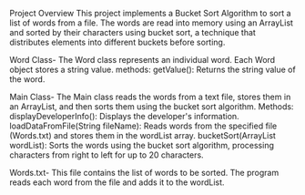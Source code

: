 Project Overview
This project implements a Bucket Sort Algorithm to sort a list of words from a file. 
The words are read into memory using an ArrayList and sorted by their characters using bucket sort, a technique that distributes elements into different buckets before sorting.


Word Class- The Word class represents an individual word. Each Word object stores a string value.
methods:
getValue(): Returns the string value of the word.

Main Class- The Main class reads the words from a text file, stores them in an ArrayList, and then sorts them using the bucket sort algorithm.
Methods:
displayDeveloperInfo(): Displays the developer's information.
loadDataFromFile(String fileName): Reads words from the specified file (Words.txt) and stores them in the wordList array.
bucketSort(ArrayList<Word> wordList): Sorts the words using the bucket sort algorithm, processing characters from right to left for up to 20 characters.

Words.txt- This file contains the list of words to be sorted. 
The program reads each word from the file and adds it to the wordList.